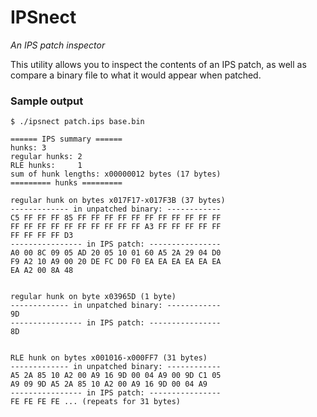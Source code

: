 # IPSnect

*An IPS patch inspector*

This utility allows you to inspect the contents of an IPS patch, as well as
compare a binary file to what it would appear when patched.

### Sample output

```
$ ./ipsnect patch.ips base.bin

====== IPS summary ======
hunks: 3
regular hunks: 2
RLE hunks:     1
sum of hunk lengths: x00000012 bytes (17 bytes)
========= hunks =========

regular hunk on bytes x017F17-x017F3B (37 bytes)
------------- in unpatched binary: ------------
C5 FF FF FF 85 FF FF FF FF FF FF FF FF FF FF FF
FF FF FF FF FF FF FF FF FF FF A3 FF FF FF FF FF
FF FF FF FF D3
---------------- in IPS patch: ----------------
A0 00 8C 09 05 AD 20 05 10 01 60 A5 2A 29 04 D0
F9 A2 10 A9 00 20 DE FC D0 F0 EA EA EA EA EA EA
EA A2 00 8A 48 


regular hunk on byte x03965D (1 byte)
------------- in unpatched binary: ------------
9D
---------------- in IPS patch: ----------------
8D


RLE hunk on bytes x001016-x000FF7 (31 bytes)
------------- in unpatched binary: ------------
A5 2A 85 10 A2 00 A9 16 9D 00 04 A9 00 9D C1 05
A9 09 9D A5 2A 85 10 A2 00 A9 16 9D 00 04 A9
---------------- in IPS patch: ----------------
FE FE FE FE ... (repeats for 31 bytes)
```
